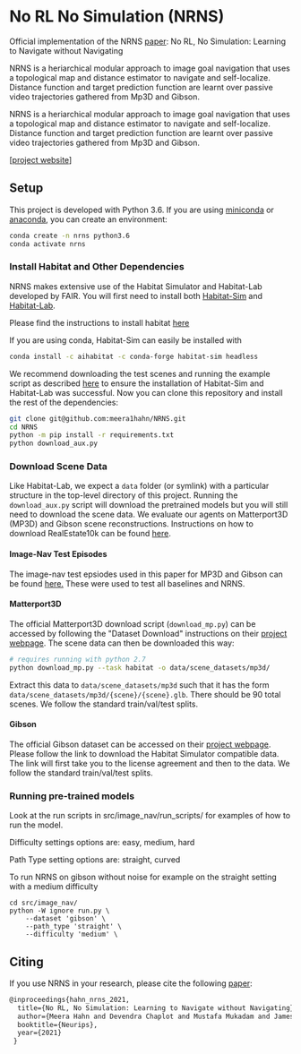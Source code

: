 # No RL No Simulation (NRNS)
Official implementation of the NRNS [paper](https://arxiv.org/abs/2110.09470): No RL, No Simulation: Learning to Navigate without Navigating

NRNS is a heriarchical modular approach to image goal navigation that uses a topological map and distance estimator to navigate and self-localize. Distance function and target prediction function are learnt over passive video trajectories gathered from Mp3D and Gibson.

NRNS is a heriarchical modular approach to image goal navigation that uses a topological map and distance estimator to navigate and self-localize. Distance function and target prediction function are learnt over passive video trajectories gathered from Mp3D and Gibson.

[[project website](https://meerahahn.github.io/nrns)]

## Setup

This project is developed with Python 3.6. If you are using [miniconda](https://docs.conda.io/en/latest/miniconda.html) or [anaconda](https://anaconda.org/), you can create an environment:

```bash
conda create -n nrns python3.6
conda activate nrns
```

### Install Habitat and Other Dependencies

NRNS makes extensive use of the Habitat Simulator and Habitat-Lab developed by FAIR. You will first need to install both [Habitat-Sim](https://github.com/facebookresearch/habitat-sim) and [Habitat-Lab](https://github.com/facebookresearch/habitat-lab). 

Please find the instructions to install habitat [here](https://github.com/facebookresearch/habitat-lab#installation)

If you are using conda, Habitat-Sim can easily be installed with

```bash
conda install -c aihabitat -c conda-forge habitat-sim headless
```

We recommend downloading the test scenes and running the example script as described [here](https://github.com/facebookresearch/habitat-lab/blob/v0.1.5/README.md#installation) to ensure the installation of Habitat-Sim and Habitat-Lab was successful. Now you can clone this repository and install the rest of the dependencies:

```bash
git clone git@github.com:meera1hahn/NRNS.git
cd NRNS
python -m pip install -r requirements.txt
python download_aux.py
```

### Download Scene Data

Like Habitat-Lab, we expect a `data` folder (or symlink) with a particular structure in the top-level directory of this project. Running the `download_aux.py` script will download the pretrained models but you will still need to download the scene data. We evaluate our agents on Matterport3D (MP3D) and Gibson scene reconstructions. Instructions on how to download RealEstate10k can be found [here](https://google.github.io/realestate10k/download.html).

#### Image-Nav Test Episodes 
The image-nav test epsiodes used in this paper for MP3D and Gibson can be found [here.](https://meerahahn.github.io/nrns/data) These were used to test all baselines and NRNS.


#### Matterport3D

The official Matterport3D download script (`download_mp.py`) can be accessed by following the "Dataset Download" instructions on their [project webpage](https://niessner.github.io/Matterport/). The scene data can then be downloaded this way:

```bash
# requires running with python 2.7
python download_mp.py --task habitat -o data/scene_datasets/mp3d/
```

Extract this data to `data/scene_datasets/mp3d` such that it has the form `data/scene_datasets/mp3d/{scene}/{scene}.glb`. There should be 90 total scenes. We follow the standard train/val/test splits. 

#### Gibson 

The official Gibson dataset can be accessed on their [project webpage](https://github.com/StanfordVL/GibsonEnv/blob/master/gibson/data/README.md). Please follow the link to download the Habitat Simulator compatible data. The link will first take you to the license agreement and then to the data. We follow the standard train/val/test splits. 


### Running pre-trained models
Look at the run scripts in src/image_nav/run_scripts/ for examples of how to run the model.

Difficulty settings options are: easy, medium, hard

Path Type setting options are: straight, curved

To run NRNS on gibson without noise for example on the straight setting with a medium difficulty

```
cd src/image_nav/
python -W ignore run.py \
    --dataset 'gibson' \
    --path_type 'straight' \
    --difficulty 'medium' \
```


## Citing

If you use NRNS in your research, please cite the following [paper](https://arxiv.org/abs/2110.09470):

```tex
@inproceedings{hahn_nrns_2021,
  title={No RL, No Simulation: Learning to Navigate without Navigating},
  author={Meera Hahn and Devendra Chaplot and Mustafa Mukadam and James M. Rehg and Shubham Tulsiani and Abhinav Gupta},
  booktitle={Neurips},
  year={2021}
 }
```

